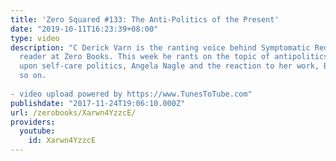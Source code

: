 ```yaml
---
title: 'Zero Squared #133: The Anti-Politics of the Present'
date: "2019-10-11T16:23:39+08:00"
type: video
description: "C Derick Varn is the ranting voice behind Symptomatic Redness and a
  reader at Zero Books. This week he rants on the topic of antipolitics while touching
  upon self-care politics, Angela Nagle and the reaction to her work, Bordiga, and
  so on.  - video upload powered by https://www.TunesToTube.com"
publishdate: "2017-11-24T19:06:10.000Z"
url: /zerobooks/Xarwn4YzzcE/
providers:
  youtube:
    id: Xarwn4YzzcE
---
```

